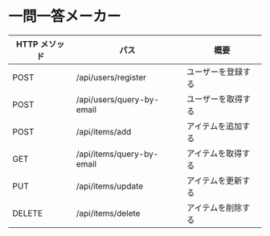 # 一問一答メーカー

| HTTP メソッド | パス                      | 概要               |
| ------------- | ------------------------- | ------------------ |
| POST          | /api/users/register       | ユーザーを登録する |
| POST          | /api/users/query-by-email | ユーザーを取得する |
| POST          | /api/items/add            | アイテムを追加する |
| GET           | /api/items/query-by-email | アイテムを取得する |
| PUT           | /api/items/update         | アイテムを更新する |
| DELETE        | /api/items/delete         | アイテムを削除する |
